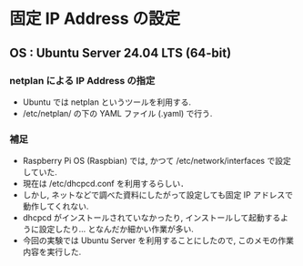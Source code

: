 # 固定 IP Address の設定
## OS : Ubuntu Server 24.04 LTS (64-bit) 

### netplan による IP Address の指定
+ Ubuntu では netplan というツールを利用する.
+ /etc/netplan/ の下の YAML ファイル (.yaml) で行う. 

### 補足
+ Raspberry Pi OS (Raspbian) では, かつて /etc/network/interfaces で設定していた.
+ 現在は /etc/dhcpcd.conf を利用するらしい．
+ しかし, ネットなどで調べた資料にしたがって設定しても固定 IP アドレスで動作してくれない.
+ dhcpcd がインストールされていなかったり, インストールして起動するように設定したり... となんだか細かい作業が多い.
+ 今回の実験では Ubuntu Server を利用することにしたので, このメモの作業内容を実行した.
